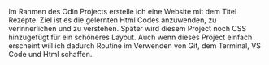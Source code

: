Im Rahmen des Odin Projects erstelle ich eine Website mit dem Titel Rezepte.
Ziel ist es die gelernten Html Codes anzuwenden, zu verinnerlichen
und zu verstehen. Später wird diesem Project noch CSS hinzugefügt für ein schöneres Layout. Auch wenn dieses Project einfach erscheint will ich dadurch Routine im Verwenden von Git, dem Terminal, VS Code und Html schaffen.